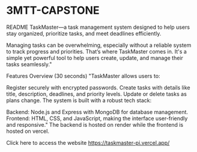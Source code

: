 # 3MTT-CAPSTONE
README
TaskMaster—a task management system designed to help users stay organized, prioritize tasks, and meet deadlines efficiently.

Managing tasks can be overwhelming, especially without a reliable system to track progress and priorities. That’s where TaskMaster comes in. It's a simple yet powerful tool to help users create, update, and manage their tasks seamlessly."

Features Overview (30 seconds)
"TaskMaster allows users to:

Register securely with encrypted passwords.
Create tasks with details like title, description, deadlines, and priority levels.
Update or delete tasks as plans change.
The system is built with a robust tech stack:

Backend: Node.js and Express with MongoDB for database management.
Frontend: HTML, CSS, and JavaScript, making the interface user-friendly and responsive."
The backend is hosted on render while the frontend is hosted on vercel.


Click here to access the website https://taskmaster-pi.vercel.app/
